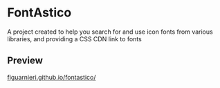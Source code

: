 # FontAstico
A project created to help you search for and use icon fonts from various libraries, and providing a CSS CDN link to fonts

## Preview
[figuarnieri.github.io/fontastico/](https://figuarnieri.github.io/fontastico/)